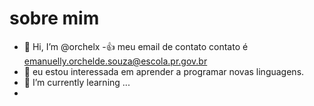# sobre mim
- 👋 Hi, I’m @orchelx
-:+1: meu email de contato contato  é emanuelly.orchelde.souza@escola.pr.gov.br
- 👀 eu estou interessada em aprender a programar novas linguagens.
- 🌱 I’m currently learning ...
- 

